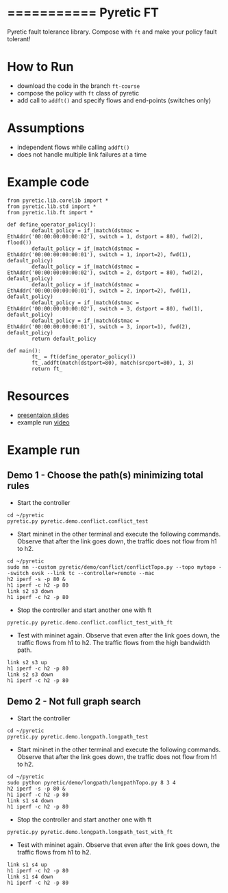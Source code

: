 ===========
Pyretic FT
===========
Pyretic fault tolerance library. Compose with ```ft``` and make your policy fault tolerant!

# How to Run
* download the code in the branch ```ft-course```
* compose the policy with ```ft``` class of pyretic
* add call to ```addft()``` and specify flows and end-points (switches only)

# Assumptions
* independent flows while calling ```addft()```
* does not handle multiple link failures at a time

# Example code
```
from pyretic.lib.corelib import *
from pyretic.lib.std import *
from pyretic.lib.ft import *

def define_operator_policy():
        default_policy = if_(match(dstmac = EthAddr('00:00:00:00:00:02'), switch = 1, dstport = 80), fwd(2), flood())
        default_policy = if_(match(dstmac = EthAddr('00:00:00:00:00:01'), switch = 1, inport=2), fwd(1), default_policy)
        default_policy = if_(match(dstmac = EthAddr('00:00:00:00:00:02'), switch = 2, dstport = 80), fwd(2), default_policy)
        default_policy = if_(match(dstmac = EthAddr('00:00:00:00:00:01'), switch = 2, inport=2), fwd(1), default_policy)
        default_policy = if_(match(dstmac = EthAddr('00:00:00:00:00:02'), switch = 3, dstport = 80), fwd(1), default_policy)
        default_policy = if_(match(dstmac = EthAddr('00:00:00:00:00:01'), switch = 3, inport=1), fwd(2), default_policy)
        return default_policy

def main():
        ft_ = ft(define_operator_policy())
        ft_.addft(match(dstport=80), match(srcport=80), 1, 3)
        return ft_
```

# Resources
* [presentaion slides](https://docs.google.com/presentation/d/1N9EVEuB2OxQNqZRKbTEL0ohV1LyfH-8UKIENoxj0V9o)
* example run [video](http://youtu.be/O0ZTQYlPsaI)

# Example run

## Demo 1 - Choose the path(s) minimizing total rules
* Start the controller 
```
cd ~/pyretic
pyretic.py pyretic.demo.conflict.conflict_test
```
* Start mininet in the other terminal and execute the following commands. Observe that after the link goes down, the traffic does not flow from h1 to h2.
```
cd ~/pyretic
sudo mn --custom pyretic/demo/conflict/conflictTopo.py --topo mytopo --switch ovsk --link tc --controller=remote --mac
h2 iperf -s -p 80 &
h1 iperf -c h2 -p 80
link s2 s3 down
h1 iperf -c h2 -p 80
```
* Stop the controller and start another one with ft
```
pyretic.py pyretic.demo.conflict.conflict_test_with_ft
```
* Test with mininet again. Observe that even after the link goes down, the traffic flows from h1 to h2. The traffic flows from the high bandwidth path.
```
link s2 s3 up
h1 iperf -c h2 -p 80
link s2 s3 down
h1 iperf -c h2 -p 80
```

## Demo 2 - Not full graph search
* Start the controller 
```
cd ~/pyretic
pyretic.py pyretic.demo.longpath.longpath_test
```
* Start mininet in the other terminal and execute the following commands. Observe that after the link goes down, the traffic does not flow from h1 to h2.
```
cd ~/pyretic
sudo python pyretic/demo/longpath/longpathTopo.py 8 3 4
h2 iperf -s -p 80 &
h1 iperf -c h2 -p 80
link s1 s4 down
h1 iperf -c h2 -p 80
```
* Stop the controller and start another one with ft
```
pyretic.py pyretic.demo.longpath.longpath_test_with_ft
```
* Test with mininet again. Observe that even after the link goes down, the traffic flows from h1 to h2.
```
link s1 s4 up
h1 iperf -c h2 -p 80
link s1 s4 down
h1 iperf -c h2 -p 80
```



##
